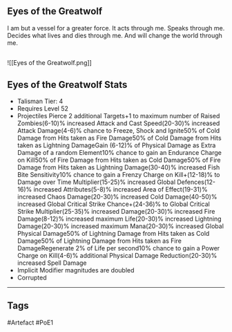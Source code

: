 ## Eyes of the Greatwolf
I am but a vessel for a greater force.
It acts through me. Speaks through me.
Decides what lives and dies through me.
And will change the world through me.
##
![[Eyes of the Greatwolf.png]]
## Eyes of the Greatwolf Stats
- Talisman Tier: 4
- Requires Level 52
- Projectiles Pierce 2 additional Targets+1 to maximum number of Raised Zombies(6-10)% increased Attack and Cast Speed(20-30)% increased Attack Damage(4-6)% chance to Freeze, Shock and Ignite50% of Cold Damage from Hits taken as Fire Damage50% of Cold Damage from Hits taken as Lightning DamageGain (6-12)% of Physical Damage as Extra Damage of a random Element10% chance to gain an Endurance Charge on Kill50% of Fire Damage from Hits taken as Cold Damage50% of Fire Damage from Hits taken as Lightning Damage(30-40)% increased Fish Bite Sensitivity10% chance to gain a Frenzy Charge on Kill+(12-18)% to Damage over Time Multiplier(15-25)% increased Global Defences(12-16)% increased Attributes(5-8)% increased Area of Effect(19-31)% increased Chaos Damage(20-30)% increased Cold Damage(40-50)% increased Global Critical Strike Chance+(24-36)% to Global Critical Strike Multiplier(25-35)% increased Damage(20-30)% increased Fire Damage(8-12)% increased maximum Life(20-30)% increased Lightning Damage(20-30)% increased maximum Mana(20-30)% increased Global Physical Damage50% of Lightning Damage from Hits taken as Cold Damage50% of Lightning Damage from Hits taken as Fire DamageRegenerate 2% of Life per second10% chance to gain a Power Charge on Kill(4-6)% additional Physical Damage Reduction(20-30)% increased Spell Damage
- Implicit Modifier magnitudes are doubled
- Corrupted


---
## Tags
#Artefact
#PoE1